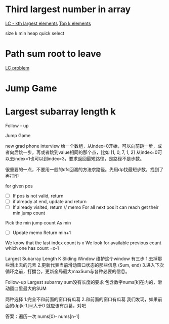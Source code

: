 # Third largest number in array 

[LC - kth largest elements](https://leetcode.com/problems/kth-largest-element-in-an-array/submissions/)
[Top k elements](https://www.educative.io/courses/grokking-the-coding-interview/RMyv02ylw2q)

size k min heap
quick select

# Path sum root to leave

[LC problem](https://leetcode.com/problems/sum-root-to-leaf-numbers/submissions/)

# Jump Game

# Largest subarray length k 

Follow - up

Jump Game

new grad phone interview
给一个数组，从index=0开始，可以向前跳一步，或者向后跳一步，再或者跳到value相同的那个点，比如 [1, 0, 7, 1,  2] 从index=0可以去index=1也可以到inde‍‌‌‌‌‌‍‍‍‌‍‌‌‍‍‍‌‍‌‍x=3，要求返回最短路径，是路径不是步数。

很重要的一点，不要用一般的dfs回溯的方法求路径。先用dp找最短步数，找到了再打印

for given pos
- [ ] If pos is not valid, return
- [ ] if already at end, update and return
- [ ] If already visited, return // memo
For all next pos it can reach get their min jump count

Pick the min jump count As min
- [ ] Update memo
Return min+1

We know that the last index count is x
We look for available previous count which one has count =x-1 

Largest Subarray Length K 
Sliding Window
维护这个window 有三步
1.去掉那些滑出去的元素
2.更新代表当前滑动窗口状态的那些信息 (Sum, end)
3.进入下次循环之前，打擂台，更新全局最大maxSum与各种必要的信息。

Follow-up Largest subarray sum没有长度的要求
包含数字nums[k]在内的，滑动窗口里最大的SUM

两种选择 1.完全不和前面的窗口有瓜葛
2.和前面的窗口有瓜葛
我们发现，如果前面的dp[k-1]￼大于0 就应该有瓜葛，对吧

答案：遍历一次 nums[0)- nums[n-1]
